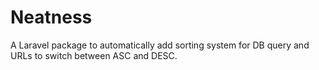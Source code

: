 # Neatness
A Laravel package to automatically add sorting system for DB query and URLs to switch between ASC and DESC.
